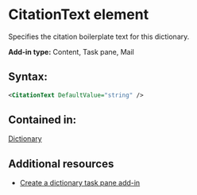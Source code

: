 
# CitationText element
Specifies the citation boilerplate text for this dictionary.

 **Add-in type:** Content, Task pane, Mail


## Syntax:


```XML
<CitationText DefaultValue="string" />
```


## Contained in:

[Dictionary](../reference/manifest/dictionary-element.md)


## Additional resources



- [Create a dictionary task pane add-in](http://msdn.microsoft.com/library/80b91b8e-23c2-4077-8629-dd0a20c4defa%28Office.15%29.aspx)
    
